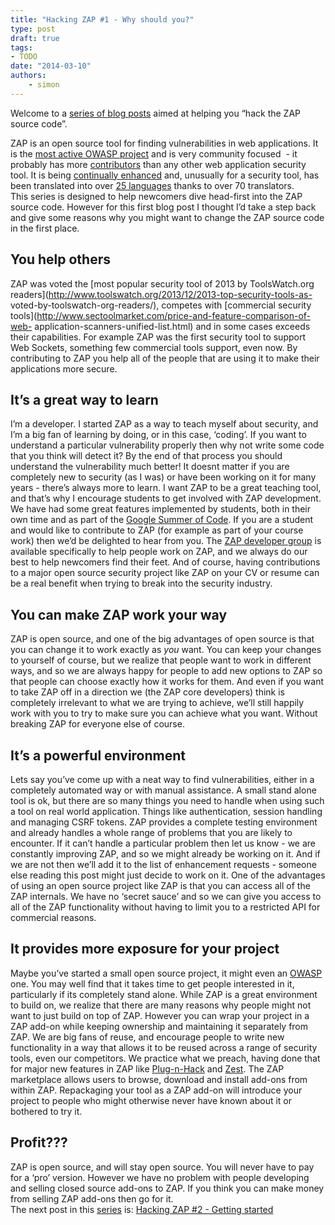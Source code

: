 ```yaml
---
title: "Hacking ZAP #1 - Why should you?"
type: post
draft: true
tags:
- TODO
date: "2014-03-10"
authors:
    - simon
---
```

Welcome to a [series of blog posts](http://code.google.com/p/zaproxy/wiki/Development?ts=1394453042&updated=Development#Hacking_ZAP) aimed at
helping you “hack the ZAP source code”.  
  
ZAP is an open source tool for finding vulnerabilities in web applications. It is the [most active OWASP
project](https://www.ohloh.net/orgs/OWASP) and is very community focused  - it probably has more
[contributors](https://www.ohloh.net/p/zaproxy/contributors/summary) than any other web application security tool. It is being [continually
enhanced](https://www.ohloh.net/p/zaproxy/commits/summary) and, unusually for a security tool, has been translated into over [25
languages](https://crowdin.net/project/owasp-zap) thanks to over 70 translators.  
This series is designed to help newcomers dive head-first into the ZAP source code. However for this first blog post I thought I’d take a step
back and give some reasons why you might want to change the ZAP source code in the first place.

##  You help others

ZAP was voted the [most popular security tool of 2013 by ToolsWatch.org readers](http://www.toolswatch.org/2013/12/2013-top-security-tools-as-
voted-by-toolswatch-org-readers/), competes with [commercial security tools](http://www.sectoolmarket.com/price-and-feature-comparison-of-web-
application-scanners-unified-list.html) and in some cases exceeds their capabilities. For example ZAP was the first security tool to support Web
Sockets, something few commercial tools support, even now. By contributing to ZAP you help all of the people that are using it to make their
applications more secure.

##  It’s a great way to learn

I’m a developer. I started ZAP as a way to teach myself about security, and I’m a big fan of learning by doing, or in this case, ‘coding’. If
you want to understand a particular vulnerability properly then why not write some code that you think will detect it? By the end of that
process you should understand the vulnerability much better! It doesnt matter if you are completely new to security (as I was) or have been
working on it for many years - there’s always more to learn. I want ZAP to be a great teaching tool, and that’s why I encourage students to get
involved with ZAP development. We have had some great features implemented by students, both in their own time and as part of the [Google Summer
of Code](http://www.google-melange.com/). If you are a student and would like to contribute to ZAP (for example as part of your course work)
then we’d be delighted to hear from you. The [ZAP developer group](http://groups.google.com/group/zaproxy-develop) is available specifically to
help people work on ZAP, and we always do our best to help newcomers find their feet. And of course, having contributions to a major open source
security project like ZAP on your CV or resume can be a real benefit when trying to break into the security industry.

##  You can make ZAP work your way

ZAP is open source, and one of the big advantages of open source is that you can change it to work exactly as _you_ want. You can keep your
changes to yourself of course, but we realize that people want to work in different ways, and so we are always happy for people to add new
options to ZAP so that people can choose exactly how it works for them. And even if you want to take ZAP off in a direction we (the ZAP core
developers) think is completely irrelevant to what we are trying to achieve, we’ll still happily work with you to try to make sure you can
achieve what you want. Without breaking ZAP for everyone else of course.

##  It’s a powerful environment

Lets say you’ve come up with a neat way to find vulnerabilities, either in a completely automated way or with manual assistance. A small stand
alone tool is ok, but there are so many things you need to handle when using such a tool on real world application. Things like authentication,
session handling and managing CSRF tokens. ZAP provides a complete testing environment and already handles a whole range of problems that you
are likely to encounter.  If it can’t handle a particular problem then let us know - we are constantly improving ZAP, and so we might already be
working on it. And if we are not then we’ll add it to the list of enhancement requests - someone else reading this post might just decide to
work on it. One of the advantages of using an open source project like ZAP is that you can access all of the ZAP internals. We have no ‘secret
sauce’ and so we can give you access to all of the ZAP functionality without having to limit you to a restricted API for commercial reasons.

##  It provides more exposure for your project

Maybe you’ve started a small open source project, it might even an [OWASP](https://www.owasp.org/) one. You may well find that it takes time to
get people interested in it, particularly if its completely stand alone. While ZAP is a great environment to build on, we realize that there are
many reasons why people might not want to just build on top of ZAP. However you can wrap your project in a ZAP add-on while keeping ownership
and maintaining it separately from ZAP. We are big fans of reuse, and encourage people to write new functionality in a way that allows it to be
reused across a range of security tools, even our competitors. We practice what we preach, having done that for major new features in ZAP like
[Plug-n-Hack](https://developer.mozilla.org/en-US/docs/Plug-n-Hack) and [Zest](https://developer.mozilla.org/en-US/docs/zest). The ZAP
marketplace allows users to browse, download and install add-ons from within ZAP. Repackaging your tool as a ZAP add-on will introduce your
project to people who might otherwise never have known about it or bothered to try it.

##  Profit???

ZAP is open source, and will stay open source. You will never have to pay for a ‘pro’ version. However we have no problem with people developing
and selling closed source add-ons to ZAP. If you think you can make money from selling ZAP add-ons then go for it.  
The next post in this [series](http://code.google.com/p/zaproxy/wiki/Development#Hacking_ZAP) is: [Hacking ZAP #2 - Getting started
](http://zaproxy.blogspot.co.uk/2014/03/hacking-zap-2-getting-started.html)

